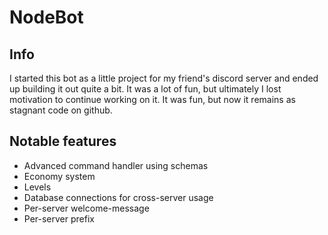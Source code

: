 # NodeBot

## Info
I started this bot as a little project for my friend's discord server and ended up building it out quite a bit. It was a lot of fun, but ultimately I lost motivation to continue working on it. It was fun, but now it remains as stagnant code on github.

## Notable features
- Advanced command handler using schemas
- Economy system
- Levels
- Database connections for cross-server usage
- Per-server welcome-message
- Per-server prefix
